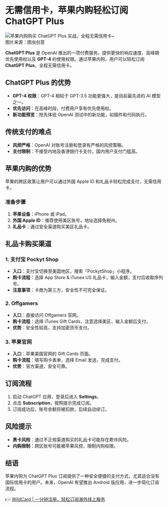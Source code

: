 # 无需信用卡，苹果内购轻松订阅 ChatGPT Plus

![苹果内购购买 ChatGPT Plus 实战，全程无需信用卡~](https://bbtdd.com/img/5290767803.webp!/both/750x386)  
图片来源：图虫创意

**ChatGPT Plus** 是 OpenAI 推出的一项付费服务，提供更快的响应速度、高峰期优先使用权以及 **GPT-4** 的使用权限。通过苹果内购，用户可以轻松订阅 **ChatGPT Plus**，全程无需信用卡。

## ChatGPT Plus 的优势
- **GPT-4 权限**：GPT-4 相较于 GPT-3.5 功能更强大，是目前最先进的 AI 模型之一。
- **优先访问**：在高峰时段，付费用户享有优先使用权。
- **新功能预览**：抢先体验 OpenAI 测试中的新功能，如插件和代码执行。

## 传统支付的难点
- **风控严格**：OpenAI 对账号注册和登录有严格的风控策略。
- **支付限制**：不接受内地及香港银行卡支付，国内用户支付门槛高。

## 苹果内购的优势
苹果的跨区政策让用户可以通过外国 Apple ID 和礼品卡轻松完成支付，无需信用卡。

### 准备步骤
1. **苹果设备**：iPhone 或 iPad。
2. **外国 Apple ID**：推荐使用美区账号，地址选择免税州。
3. **礼品卡**：通过安全渠道购买美区礼品卡。

## 礼品卡购买渠道

### 1. 支付宝 Pockyt Shop
- **入口**：支付宝切换至美国地区，搜索「PockytShop」小程序。
- **购卡流程**：选择 App Store & iTunes US 礼品卡，输入金额，支付后收取序列号。
- **注意事项**：卡商为第三方，安全性不可完全保证。

### 2. Offgamers
- **入口**：直接访问 Offgamers 官网。
- **购卡流程**：选择 iTunes Gift Cards，注意选择美区，输入金额后支付。
- **优势**：安全性较高，支持加密货币支付。

### 3. 苹果官网
- **入口**：苹果美国官网的 Gift Cards 页面。
- **购卡流程**：填写购卡表单，选择 Email 发送，完成支付。
- **优势**：官方渠道，安全可靠。

## 订阅流程
1. 启动 ChatGPT 应用，登录后进入 **Settings**。
2. 点击 **Subscription**，按照提示完成订阅。
3. 订阅成功后，账号余额将被扣款，后续自动续订。

## 风险提示
- **黑卡风险**：通过不正规渠道购买的礼品卡可能存在欺诈风险。
- **内购限制**：跨区账号可能被苹果风控，限制内购权限。

## 结语
苹果内购为 ChatGPT Plus 订阅提供了一种安全便捷的支付方式，尤其适合没有国际信用卡的用户。未来，OpenAI 有望推出 Android 版应用，进一步简化订阅流程。

👉 [WildCard | 一分钟注册，轻松订阅海外线上服务](https://bbtdd.com/WildCard)